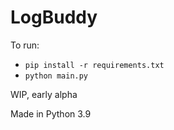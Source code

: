 # LogBuddy

To run:

- `pip install -r requirements.txt`
- `python main.py`

WIP, early alpha

Made in Python 3.9
